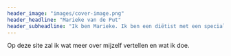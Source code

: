 ```yaml
---
header_image: "images/cover-image.png"
header_headline: "Marieke van de Put"
header_subheadline: "Ik ben Marieke. Ik ben een diëtist met een specialisatie in plantaardige voeding"
---
```

Op deze site zal ik wat meer over mijzelf vertellen en wat ik doe.